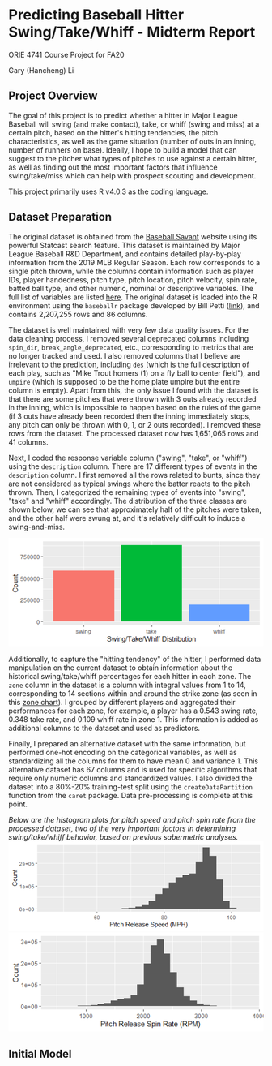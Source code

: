 # Predicting Baseball Hitter Swing/Take/Whiff - Midterm Report
ORIE 4741 Course Project for FA20

Gary (Hancheng) Li

## Project Overview
The goal of this project is to predict whether a hitter in Major League Baseball will swing (and make contact), take, or whiff (swing and miss) at a certain pitch, based on the hitter's hitting tendencies, the pitch characteristics, as well as the game situation (number of outs in an inning, number of runners on base). Ideally, I hope to build a model that can suggest to the pitcher what types of pitches to use against a certain hitter, as well as finding out the most important factors that influence swing/take/miss which can help with prospect scouting and development.

This project primarily uses R v4.0.3 as the coding language.

## Dataset Preparation
The original dataset is obtained from the [Baseball Savant](https://baseballsavant.mlb.com/) website using its powerful Statcast search feature. This dataset is maintained by Major League Baseball R&D Department, and contains detailed play-by-play information from the 2019 MLB Regular Season. Each row corresponds to a single pitch thrown, while the columns contain information such as player IDs, player handedness, pitch type, pitch location, pitch velocity, spin rate, batted ball type, and other numeric, nominal or descriptive variables. The full list of variables are listed [here](https://baseballsavant.mlb.com/csv-docs). The original dataset is loaded into the R environment using the `baseballr` package developed by Bill Petti ([link](http://billpetti.github.io/baseballr/)), and contains 2,207,255 rows and 86 columns.

The dataset is well maintained with very few data quality issues. For the data cleaning process, I removed several deprecated columns including `spin_dir`, `break_angle_deprecated`, etc., corresponding to metrics that are no longer tracked and used. I also removed columns that I believe are irrelevant to the prediction, including `des` (which is the full description of each play, such as "Mike Trout homers (1) on a fly ball to center field"), and `umpire` (which is supposed to be the home plate umpire but the entire column is empty). Apart from this, the only issue I found with the dataset is that there are some pitches that were thrown with 3 outs already recorded in the inning, which is impossible to happen based on the rules of the game (if 3 outs have already been recorded then the inning immediately stops, any pitch can only be thrown with 0, 1, or 2 outs recorded). I removed these rows from the dataset. The processed dataset now has 1,651,065 rows and 41 columns.

Next, I coded the response variable column ("swing", "take", or "whiff") using the `description` column. There are 17 different types of events in the `description` column. I first removed all the rows related to bunts, since they are not considered as typical swings where the batter reacts to the pitch thrown. Then, I categorized the remaining types of events into "swing", "take" and "whiff" accordingly. The distribution of the three classes are shown below, we can see that approximately half of the pitches were taken, and the other half were swung at, and it's relatively difficult to induce a swing-and-miss.

![Swing Take Whiff Distribution](./Pics/stwdist.png)

Additionally, to capture the "hitting tendency" of the hitter, I performed data manipulation on the current dataset to obtain information about the historical swing/take/whiff percentages for each hitter in each zone. The `zone` column in the dataset is a column with integral values from 1 to 14, corresponding to 14 sections within and around the strike zone (as seen in this [zone chart](./Pics/zone.png)). I grouped by different players and aggregated their performances for each zone, for example, a player has a 0.543 swing rate, 0.348 take rate, and 0.109 whiff rate in zone 1. This information is added as additional columns to the dataset and used as predictors.

Finally, I prepared an alternative dataset with the same information, but performed one-hot encoding on the categorical variables, as well as standardizing all the columns for them to have mean 0 and variance 1. This alternative dataset has 67 columns and is used for specific algorithms that require only numeric columns and standardized values. I also divided the dataset into a 80%-20% training-test split using the `createDataPartition` function from the `caret` package. Data pre-processing is complete at this point.

*Below are the histogram plots for pitch speed and pitch spin rate from the processed dataset, two of the very important factors in determining swing/take/whiff behavior, based on previous sabermetric analyses.*
![Pitch Speed Distribution](./Pics/speeddist.png)
![Pitch Spin Rate Distribution](./Pics/spinratedist.png)

## Initial Model


